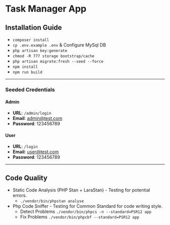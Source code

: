 # Task Manager App

## Installation Guide

- `composer install`
- `cp .env.example .env` & Configure MySql DB
- `php artisan key:generate`
- `chmod -R 777 storage bootstrap/cache`
- `php artisan migrate:fresh --seed --force`
- `npm install`
- `npm run build`

---
### Seeded Credentials
#### Admin
- **URL**: `/admin/login`
- **Email**: admin@test.com
- **Password**: 123456789
#### User
- **URL**: `/login`
- **Email**: user@test.com
- **Password**: 123456789

---

## Code Quality

- Static Code Analysis (PHP Stan + LaraStan) - Testing for potential errors.
    - `./vendor/bin/phpstan analyse`
- Php Code Sniffer - Testing for Common Standard for code writing style.
    - Detect Problems `./vendor/bin/phpcs -n --standard=PSR12 app`
    - Fix Problems `./vendor/bin/phpcbf --standard=PSR12 app`

